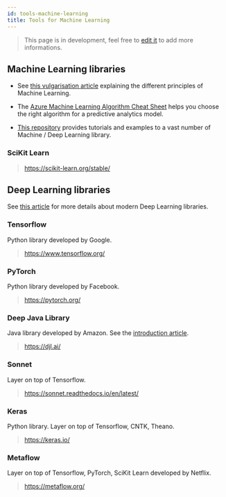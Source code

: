 ```yaml
---
id: tools-machine-learning
title: Tools for Machine Learning
---
```


> This page is in development, feel free to [edit it](https://github.com/MaastrichtU-IDS/dsri-documentation/edit/master/docs/tools-machine-learning.md) to add more informations.

## Machine Learning libraries

* See [this vulgarisation article](https://www.saagie.com/blog/machine-learning-for-grandmas/) explaining the different principles of Machine Learning.

* The [Azure Machine Learning Algorithm Cheat Sheet](https://docs.microsoft.com/en-us/azure/machine-learning/algorithm-cheat-sheet) helps you choose the right algorithm for a predictive analytics model.
* [This repository](https://github.com/TarrySingh/Artificial-Intelligence-Deep-Learning-Machine-Learning-Tutorials) provides tutorials and examples to a vast number of Machine / Deep Learning library.

### SciKit Learn

> https://scikit-learn.org/stable/

## Deep Learning libraries

See [this article](https://towardsdatascience.com/top-10-best-deep-learning-frameworks-in-2019-5ccb90ea6de) for more details about modern Deep Learning libraries.

### Tensorflow

Python library developed by Google.

> https://www.tensorflow.org/

### PyTorch

Python library developed by Facebook.

> https://pytorch.org/

### Deep Java Library

Java library developed by Amazon. See the [introduction article](https://towardsdatascience.com/introducing-deep-java-library-djl-9de98de8c6ca).

> https://djl.ai/

### Sonnet 

Layer on top of Tensorflow.

> https://sonnet.readthedocs.io/en/latest/

### Keras

Python library. Layer on top of Tensorflow, CNTK, Theano.

> https://keras.io/

### Metaflow

Layer on top of Tensorflow, PyTorch, SciKit Learn developed by Netflix. 

> https://metaflow.org/